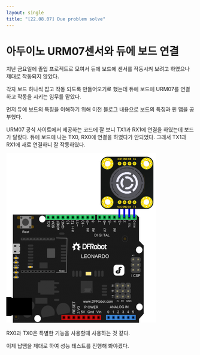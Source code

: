 ```yaml
---
layout: single
title: "[22.08.07] Due problem solve"
---
```

# 아두이노 URM07센서와 듀에 보드 연결



지난 금요일에 졸업 프로젝트로 모여서 듀에 보드에 센서를 작동시켜 보려고 하였으나 제대로 작동되지 않았다.

각자 보드 하나씩 잡고 작동 되도록 만들어오기로 했는데 듀에 보드에 URM07를 연결하고 작동을 시키는 임무를 맡았다.

먼저 듀에 보드의 특징을 이해하기 위해 이전 블로그 내용으로 보드의 특징과 핀 맵을 공부했다.

URM07 공식 사이트에서 제공하는 코드에 잘 보니 TX1과 RX1에 연결을 하였는데 보드가 달랐다. 듀에 보드에 나는 TX0, RX0에 연결을 하였다가 안되었다. 그래서 TX1과 RX1에 새로 연결하니 잘 작동하였다.

![URM07](https://raw.githubusercontent.com/DFRobot/DFRobotMediaWikiImage/master/Image/URM07_Single_Control.png)



RX0과 TX0은 특별한 기능을 사용할때 사용하는 것 같다.

이제 납땜을 제대로 하여 성능 테스트를 진행해 봐야겠다.

